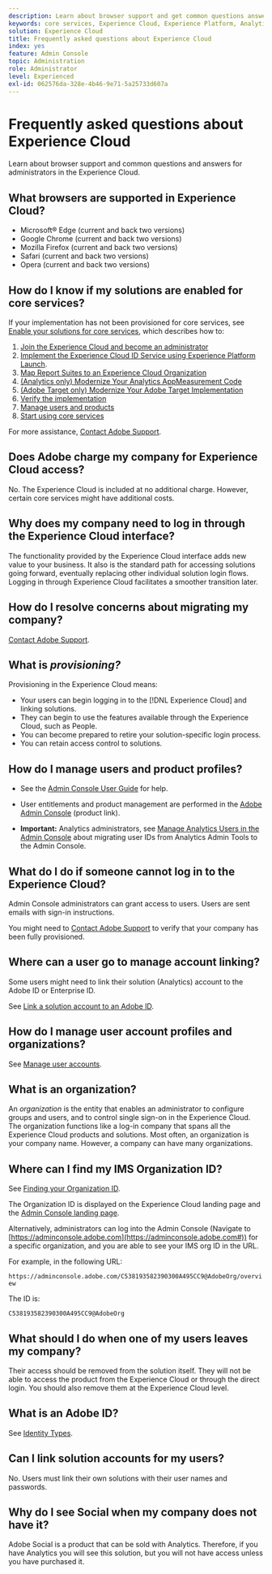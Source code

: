 ```yaml
---
description: Learn about browser support and get common questions answered for administrators in the Adobe Experience Cloud.
keywords: core services, Experience Cloud, Experience Platform, Analytics, Target, user management.
solution: Experience Cloud
title: Frequently asked questions about Experience Cloud 
index: yes
feature: Admin Console
topic: Administration
role: Administrator
level: Experienced
exl-id: 062576da-328e-4b46-9e71-5a25733d607a
---
```

# Frequently asked questions about Experience Cloud

Learn about browser support and common questions and answers for administrators in the Experience Cloud.

## What browsers are supported in Experience Cloud?

* Microsoft® Edge (current and back two versions)
* Google Chrome (current and back two versions)
* Mozilla Firefox (current and back two versions)
* Safari (current and back two versions)
* Opera (current and back two versions)

## How do I know if my solutions are enabled for core services?

If your implementation has not been provisioned for core services, see [Enable your solutions for core services](core-services.md#concept_07ED1D5C64234E77976E6D572E78FB9C), which describes how to: 

1. [Join the Experience Cloud and become an administrator](core-services.md#section_2423F0BD3DF642658103310EE5EA6154)
1. [Implement the Experience Cloud ID Service using Experience Platform Launch](https://experienceleague.adobe.com/docs/launch/using/get-started/quick-start.html?lang=en).
1. [Map Report Suites to an Experience Cloud Organization](core-services.md#concept_apg_zq2_rw)
1. [(Analytics only) Modernize Your Analytics AppMeasurement Code](core-services.md#section_1798D9D0F05C47E29816AC4EEB9A0913)
1. [(Adobe Target only) Modernize Your Adobe Target Implementation](core-services.md#section_C2F4493C7A36406DAE2266B429A4BD24)
1. [Verify the implementation](core-services.md#section_E641782A0F4F44AF8C9C91216BE330D5)
1. [Manage users and products](core-services.md#section_B6E95F4E0E12483CB9DA99CBC0C5A4AF)
1. [Start using core services](core-services.md#section_960C06093623462E8EA247B3E97274A1)

For more assistance, [Contact Adobe Support](https://experienceleague.adobe.com/?support-solution=General#support).

## Does Adobe charge my company for Experience Cloud access?

No. The Experience Cloud is included at no additional charge. However, certain core services might have additional costs.

## Why does my company need to log in through the Experience Cloud interface?

The functionality provided by the Experience Cloud interface adds new value to your business. It also is the standard path for accessing solutions going forward, eventually replacing other individual solution login flows. Logging in through Experience Cloud facilitates a smoother transition later.

## How do I resolve concerns about migrating my company?

[Contact Adobe Support](https://experienceleague.adobe.com/?support-solution=General#support). 

## What is _provisioning?_

Provisioning in the Experience Cloud means:

* Your users can begin logging in to the [!DNL Experience Cloud] and linking solutions.
* They can begin to use the features available through the Experience Cloud, such as People.
* You can become prepared to retire your solution-specific login process.
* You can retain access control to solutions.

## How do I manage users and product profiles?

* See the [Admin Console User Guide](https://helpx.adobe.com/enterprise/admin-guide.html) for help.

* User entitlements and product management are performed in the [Adobe Admin Console](https://adminconsole.adobe.com/enterprise) (product link).

* **Important:** Analytics administrators, see [Manage Analytics Users in the Admin Console](https://experienceleague.adobe.com/docs/analytics/admin/user-product-management/user-management/migrate-users/c-migration-tool.html?lang=en) about migrating user IDs from Analytics Admin Tools to the Admin Console. 

## What do I do if someone cannot log in to the Experience Cloud?

Admin Console administrators can grant access to users. Users are sent emails with sign-in instructions. 

You might need to [Contact Adobe Support](https://experienceleague.adobe.com/?support-solution=General#support) to verify that your company has been fully provisioned.

## Where can a user go to manage account linking?

Some users might need to link their solution (Analytics) account to the Adobe ID or Enterprise ID. 

See [Link a solution account to an Adobe ID](organizations.md#task_FD389E78640848919E247AC5E95B8369). 

## How do I manage user account profiles and organizations?

See [Manage user accounts](organizations.md#topic_C31CB834F109465A82ED57FF0563B3F1). 

## What is an organization?

An *organization* is the entity that enables an administrator to configure groups and users, and to control single sign-on in the Experience Cloud. The organization functions like a log-in company that spans all the Experience Cloud products and solutions. Most often, an organization is your company name. However, a company can have many organizations. 

## Where can I find my IMS Organization ID?

See [Finding your Organization ID](organizations.md). 

The Organization ID is displayed on the Experience Cloud landing page and the [Admin Console landing page](https://adminconsole.adobe.com). 

Alternatively, administrators can log into the Admin Console (Navigate to [https://adminconsole.adobe.com](https://adminconsole.adobe.com#)) for a specific organization, and you are able to see your IMS org ID in the URL. 

For example, in the following URL: 

`https://adminconsole.adobe.com/C538193582390300A495CC9@AdobeOrg/overview` 

The ID is: 

`C538193582390300A495CC9@AdobeOrg`

## What should I do when one of my users leaves my company?

Their access should be removed from the solution itself. They will not be able to access the product from the Experience Cloud or through the direct login. You should also remove them at the Experience Cloud level.

## What is an Adobe ID?

See [Identity Types](https://helpx.adobe.com/enterprise/using/identity.html).

## Can I link solution accounts for my users?

No. Users must link their own solutions with their user names and passwords.

## Why do I see Social when my company does not have it?

Adobe Social is a product that can be sold with Analytics. Therefore, if you have Analytics you will see this solution, but you will not have access unless you have purchased it.
